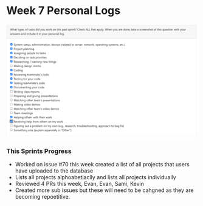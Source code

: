 # Week 7 Personal Logs

![image](/docs/logs/RyanEveson/Images/Week7Log.png)

### This Sprints Progress
- Worked on issue #70 this week created a list of all projects that users have uploaded to the database
- Lists all projects alphoabetiaclly and lists all projects individually
- Reviewed 4 PRs this week, Evan, Evan, Sami, Kevin
- Created more sub issues but these will need to be cahgned as they are becoming repoetitive.
